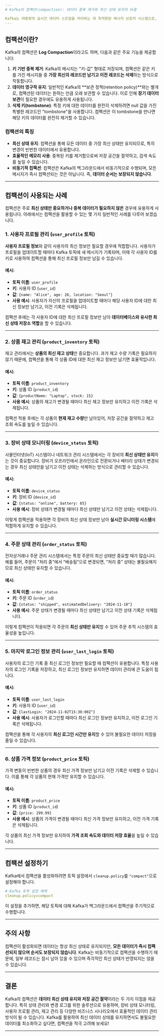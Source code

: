 ```yaml
---
# Kafka의 컴팩션(compaction): 데이터 중복 제거와 최신 상태 유지의 비결

Kafka는 대용량의 실시간 데이터 스트림을 처리하는 데 최적화된 메시지 브로커 시스템으로, 다양한 데이터 보관 옵션을 제공하여 데이터 관리의 유연성을 높여줍니다. 그중에서도 **컴팩션(compaction)**은 특정 상황에서 중복된 데이터를 줄이고, 최신 상태를 유지하기 위해 매우 유용한 기능입니다. 이번 글에서는 Kafka의 컴팩션이란 무엇인지, 어떤 상황에서 활용되는지와 함께 구체적인 예시로 알아보겠습니다.
---
```


## 컴팩션이란?

Kafka의 컴팩션은 **Log Compaction**이라고도 하며, 다음과 같은 주요 기능을 제공합니다:

1. **키 기반 중복 제거**: Kafka의 메시지는 "키-값" 형태로 저장되며, 컴팩션은 같은 키를 가진 메시지들 중 **가장 최신의 레코드만 남기고 이전 레코드는 삭제**하는 방식으로 작동합니다.
2. **데이터 영구적 유지**: 일반적인 Kafka의 **보관 정책(retention policy)**와는 별개로, 컴팩션된 데이터는 원하는 만큼 오래 보관할 수 있습니다. 이로 인해 **장기 데이터 보관**이 필요한 경우에도 유용하게 사용됩니다.
3. **삭제 키(tombstone)**: 특정 키에 대한 데이터를 완전히 삭제하려면 null 값을 가진 특별한 레코드인 "tombstone"을 사용합니다. 컴팩션은 이 tombstone을 만나면 해당 키의 데이터를 완전히 제거할 수 있습니다.

### 컴팩션의 특징

- **최신 상태 유지**: 컴팩션을 통해 모든 데이터 중 가장 최신 상태만 유지되므로, 특히 변경이 빈번한 데이터에서 유용합니다.
- **효율적인 메모리 사용**: 중복된 키를 제거함으로써 저장 공간을 절약하고, 검색 속도를 높일 수 있습니다.
- **비동기적 컴팩션**: 컴팩션은 Kafka의 백그라운드에서 비동기적으로 수행되며, 모든 메시지가 즉시 컴팩션되는 것은 아닙니다. 즉, **데이터 순서는 보장되지 않습니다**.

---

## 컴팩션이 사용되는 사례

컴팩션은 주로 **최신 상태만 중요하거나 중복 데이터가 필요하지 않은** 경우에 유용하게 사용됩니다. 아래에서는 컴팩션을 활용할 수 있는 몇 가지 일반적인 사례를 다루어 보겠습니다.

### 1. 사용자 프로필 관리 (`user_profile` 토픽)

**사용자 프로필 정보**와 같이 사용자의 최신 정보만 필요할 경우에 적합합니다. 사용자가 프로필을 업데이트할 때마다 Kafka 토픽에 새 메시지가 기록되며, 이때 각 사용자 ID를 키로 사용하여 컴팩션을 통해 최신 프로필 정보만 남길 수 있습니다.

#### 예시:

- **토픽 이름**: `user_profile`
- **키**: 사용자 ID (`user_id`)
- **값**: `{name: "Alice", age: 26, location: "Seoul"}`
- **사용 예시**: 사용자가 자신의 프로필을 업데이트할 때마다 해당 사용자 ID에 대한 최신 정보만 남기고, 이전 기록은 삭제됩니다.

컴팩션 후에는 각 사용자 ID에 대한 최신 프로필 정보만 남아 **데이터베이스와 유사한 최신 상태 저장소 역할**을 할 수 있습니다.

---

### 2. 상품 재고 관리 (`product_inventory` 토픽)

재고 관리에서는 **상품의 최신 재고 상태**만 중요합니다. 과거 재고 수량 기록은 필요하지 않기 때문에, 컴팩션을 통해 각 상품 ID에 대한 최신 재고 정보만 남기면 효율적입니다.

#### 예시:

- **토픽 이름**: `product_inventory`
- **키**: 상품 ID (`product_id`)
- **값**: `{productName: "Laptop", stock: 15}`
- **사용 예시**: 상품의 재고가 변경될 때마다 최신 재고 정보만 유지하고 이전 기록은 삭제됩니다.

컴팩션 적용 후에는 각 상품의 **현재 재고 수량**만 남아있어, 저장 공간을 절약하고 재고 조회 속도를 높일 수 있습니다.

---

### 3. 장비 상태 모니터링 (`device_status` 토픽)

사물인터넷(IoT) 시스템이나 네트워크 관리 시스템에서는 각 장비의 **최신 상태만 유지**하는 것이 중요합니다. 장비가 오프라인에서 온라인으로 전환되거나 배터리 상태가 변경되는 경우 최신 상태만을 남기고 이전 상태는 삭제하는 방식으로 관리할 수 있습니다.

#### 예시:

- **토픽 이름**: `device_status`
- **키**: 장비 ID (`device_id`)
- **값**: `{status: "online", battery: 85}`
- **사용 예시**: 장비 상태가 변경될 때마다 최신 상태만 남기고 이전 상태는 삭제됩니다.

이렇게 컴팩션을 적용하면 각 장비의 최신 상태 정보만 남아 **실시간 모니터링 시스템**에 적합하게 유지할 수 있습니다.

---

### 4. 주문 상태 관리 (`order_status` 토픽)

전자상거래나 주문 관리 시스템에서는 특정 주문의 최신 상태만 중요할 때가 많습니다. 예를 들어, 주문이 “처리 중”에서 “배송됨”으로 변경되면, “처리 중” 상태는 불필요해지므로 최신 상태만 유지할 수 있습니다.

#### 예시:

- **토픽 이름**: `order_status`
- **키**: 주문 ID (`order_id`)
- **값**: `{status: "shipped", estimatedDelivery: "2024-11-10"}`
- **사용 예시**: 주문 상태가 변경될 때마다 최신 상태만 남기고 이전 상태 기록은 삭제됩니다.

이렇게 컴팩션이 적용되면 각 주문의 **최신 상태만 유지**할 수 있어 주문 추적 시스템의 효율성을 높입니다.

---

### 5. 마지막 로그인 정보 관리 (`user_last_login` 토픽)

사용자의 로그인 기록 중 최신 로그인 정보만 필요할 때 컴팩션이 유용합니다. 특정 사용자의 로그인 기록을 저장하고, 최신 로그인 정보만 유지하면 데이터 관리에 큰 도움이 됩니다.

#### 예시:

- **토픽 이름**: `user_last_login`
- **키**: 사용자 ID (`user_id`)
- **값**: `{lastLogin: "2024-11-02T15:30:00Z"}`
- **사용 예시**: 사용자가 로그인할 때마다 최신 로그인 정보만 유지하고, 이전 로그인 기록은 삭제됩니다.

컴팩션을 통해 각 사용자의 **최신 로그인 시간만 유지**할 수 있어 불필요한 데이터 저장을 줄일 수 있습니다.

---

### 6. 상품 가격 정보 (`product_price` 토픽)

가격 변동이 빈번한 상품의 경우 최신 가격 정보만 남기고 이전 기록은 삭제할 수 있습니다. 이를 통해 각 상품의 현재 가격만 유지할 수 있습니다.

#### 예시:

- **토픽 이름**: `product_price`
- **키**: 상품 ID (`product_id`)
- **값**: `{price: 299.99}`
- **사용 예시**: 상품의 가격이 변경될 때마다 최신 가격 정보만 유지하고, 이전 가격 기록은 삭제됩니다.

각 상품의 최신 가격 정보만 유지하여 **가격 조회 속도와 데이터 저장 효율**을 높일 수 있습니다.

---

## 컴팩션 설정하기

Kafka에서 컴팩션을 활성화하려면 토픽 설정에서 `cleanup.policy`를 `"compact"`으로 설정해야 합니다.

```yaml
# Kafka 토픽 설정 예제
cleanup.policy=compact
```

이 설정을 추가하면, 해당 토픽에 대해 Kafka가 백그라운드에서 컴팩션을 주기적으로 수행합니다.

---

## 주의 사항

컴팩션이 활성화되면 데이터는 항상 최신 상태로 유지되지만, **모든 데이터가 즉시 컴팩션되지 않으며 순서도 보장되지 않습니다**. Kafka는 비동기적으로 컴팩션을 수행하기 때문에, 일부 레코드는 잠시 남아 있을 수 있으며 즉각적인 최신 상태가 반영되지는 않을 수 있습니다.

---

## 결론

Kafka의 컴팩션은 **데이터 최신 상태 유지와 저장 공간 절약**이라는 두 가지 이점을 제공합니다. 특히 상태 관리와 변경 로그를 위한 솔루션으로 유용하며, 장비 상태 모니터링, 사용자 프로필 관리, 재고 관리 등 다양한 비즈니스 시나리오에서 효율적인 데이터 관리 방식이 될 수 있습니다. Kafka를 활용하여 최신 데이터 상태를 유지하면서도 불필요한 데이터를 최소화하고 싶다면, 컴팩션을 적극 고려해 보세요!

---
